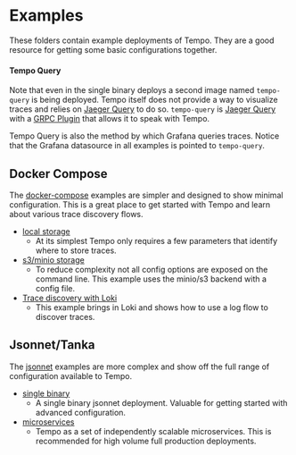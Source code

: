 # Examples

These folders contain example deployments of Tempo.  They are a good resource for getting some basic configurations together.

#### Tempo Query

Note that even in the single binary deploys a second image named `tempo-query` is being deployed.  Tempo itself does not 
provide a way to visualize traces and relies on [Jaeger Query](https://www.jaegertracing.io/docs/1.19/deployment/#query-service--ui) to do so.  `tempo-query` is [Jaeger Query](https://www.jaegertracing.io/docs/1.19/deployment/#query-service--ui) with a [GRPC Plugin](https://github.com/jaegertracing/jaeger/tree/master/plugin/storage/grpc)
that allows it to speak with Tempo.

Tempo Query is also the method by which Grafana queries traces.  Notice that the Grafana datasource in all examples is pointed to
`tempo-query`.

## Docker Compose

The [docker-compose](./docker-compose) examples are simpler and designed to show minimal configuration.  This is a great place
to get started with Tempo and learn about various trace discovery flows.

- [local storage](./docker-compose/readme.md#local-storage)
  - At its simplest Tempo only requires a few parameters that identify where to store traces.
- [s3/minio storage](./docker-compose/readme.md#s3)
  - To reduce complexity not all config options are exposed on the command line.  This example uses the minio/s3 backend with a config file.
- [Trace discovery with Loki](./docker-compose/readme.md#loki-derived-fields)
  - This example brings in Loki and shows how to use a log flow to discover traces.

## Jsonnet/Tanka

The [jsonnet](./tk) examples are more complex and show off the full range of configuration available to Tempo.

- [single binary](./tk/readme.md#single-binary)
  - A single binary jsonnet deployment.  Valuable for getting started with advanced configuration.
- [microservices](./tk/readme.md#microservices)
  - Tempo as a set of independently scalable microservices.  This is recommended for high volume full production deployments.